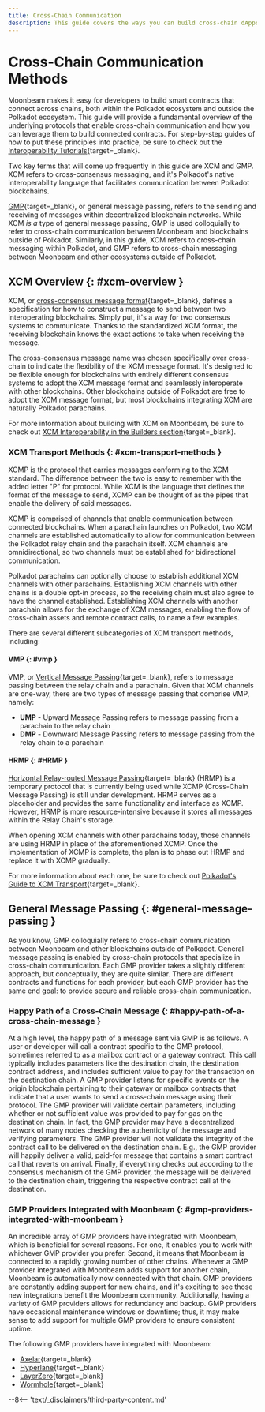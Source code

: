 ```yaml
---
title: Cross-Chain Communication
description: This guide covers the ways you can build cross-chain dApps with Moonbeam, including via XCM, cross consensus messaging, and GMP, general message passing.
---
```


# Cross-Chain Communication Methods

Moonbeam makes it easy for developers to build smart contracts that connect across chains, both within the Polkadot ecosystem and outside the Polkadot ecosystem. This guide will provide a fundamental overview of the underlying protocols that enable cross-chain communication and how you can leverage them to build connected contracts. For step-by-step guides of how to put these principles into practice, be sure to check out the [Interoperability Tutorials](/tutorials/interoperability/){target=\_blank}. 

Two key terms that will come up frequently in this guide are XCM and GMP. XCM refers to cross-consensus messaging, and it's Polkadot's native interoperability language that facilitates communication between Polkadot blockchains. 

[GMP](https://moonbeam.network/blog/what-is-gmp/){target=\_blank}, or general message passing, refers to the sending and receiving of messages within decentralized blockchain networks. While XCM *is a* type of general message passing, GMP is used colloquially to refer to cross-chain communication between Moonbeam and blockchains outside of Polkadot. Similarly, in this guide, XCM refers to cross-chain messaging within Polkadot, and GMP refers to cross-chain messaging between Moonbeam and other ecosystems outside of Polkadot. 


## XCM Overview {: #xcm-overview }  

XCM, or [cross-consensus message format](https://wiki.polkadot.network/docs/learn-xcm){target=\_blank}, defines a specification for how to construct a message to send between two interoperating blockchains. Simply put, it's a way for two consensus systems to communicate. Thanks to the standardized XCM format, the receiving blockchain knows the exact actions to take when receiving the message. 

The cross-consensus message name was chosen specifically over cross-chain to indicate the flexibility of the XCM message format. It's designed to be flexible enough for blockchains with entirely different consensus systems to adopt the XCM message format and seamlessly interoperate with other blockchains. Other blockchains outside of Polkadot are free to adopt the XCM message format, but most blockchains integrating XCM are naturally Polkadot parachains.

For more information about building with XCM on Moonbeam, be sure to check out [XCM Interoperability in the Builders section](https://docs.moonbeam.network/builders/interoperability/xcm/){target=\_blank}. 

### XCM Transport Methods {: #xcm-transport-methods }  

XCMP is the protocol that carries messages conforming to the XCM standard. The difference between the two is easy to remember with the added letter "P" for protocol. While XCM is the language that defines the format of the message to send, XCMP can be thought of as the pipes that enable the delivery of said messages.

XCMP is comprised of channels that enable communication between connected blockchains. When a parachain launches on Polkadot, two XCM channels are established automatically to allow for communication between the Polkadot relay chain and the parachain itself. XCM channels are omnidirectional, so two channels must be established for bidirectional communication. 

Polkadot parachains can optionally choose to establish additional XCM channels with other parachains. Establishing XCM channels with other chains is a double opt-in process, so the receiving chain must also agree to have the channel established. Establishing XCM channels with another parachain allows for the exchange of XCM messages, enabling the flow of cross-chain assets and remote contract calls, to name a few examples. 

There are several different subcategories of XCM transport methods, including:

#### VMP {: #vmp } 

VMP, or [Vertical Message Passing](https://wiki.polkadot.network/docs/learn-xcm-transport#vmp-vertical-message-passing){target=\_blank}, refers to message passing between the relay chain and a parachain. Given that XCM channels are one-way, there are two types of message passing that comprise VMP, namely:  

- **UMP** - Upward Message Passing refers to message passing from a parachain to the relay chain
- **DMP** - Downward Message Passing refers to message passing from the relay chain to a parachain

#### HRMP {: #HRMP } 

[Horizontal Relay-routed Message Passing](https://wiki.polkadot.network/docs/learn-xcm-transport#hrmp-xcmp-lite){target=\_blank} (HRMP) is a temporary protocol that is currently being used while XCMP (Cross-Chain Message Passing) is still under development. HRMP serves as a placeholder and provides the same functionality and interface as XCMP. However, HRMP is more resource-intensive because it stores all messages within the Relay Chain's storage. 

When opening XCM channels with other parachains today, those channels are using HRMP in place of the aforementioned XCMP. Once the implementation of XCMP is complete, the plan is to phase out HRMP and replace it with XCMP gradually.

For more information about each one, be sure to check out [Polkadot's Guide to XCM Transport](https://wiki.polkadot.network/docs/learn-xcm-transport){target=\_blank}.

## General Message Passing {: #general-message-passing } 

As you know, GMP colloquially refers to cross-chain communication between Moonbeam and other blockchains outside of Polkadot. General message passing is enabled by cross-chain protocols that specialize in cross-chain communication. Each GMP provider takes a slightly different approach, but conceptually, they are quite similar. There are different contracts and functions for each provider, but each GMP provider has the same end goal: to provide secure and reliable cross-chain communication.  

### Happy Path of a Cross-Chain Message {: #happy-path-of-a-cross-chain-message } 

At a high level, the happy path of a message sent via GMP is as follows. A user or developer will call a contract specific to the GMP protocol, sometimes referred to as a mailbox contract or a gateway contract. This call typically includes parameters like the destination chain, the destination contract address, and includes sufficient value to pay for the transaction on the destination chain. A GMP provider listens for specific events on the origin blockchain pertaining to their gateway or mailbox contracts that indicate that a user wants to send a cross-chain message using their protocol. The GMP provider will validate certain parameters, including whether or not sufficient value was provided to pay for gas on the destination chain. In fact, the GMP provider may have a decentralized network of many nodes checking the authenticity of the message and verifying parameters. The GMP provider will not validate the integrity of the contract call to be delivered on the destination chain. E.g., the GMP provider will happily deliver a valid, paid-for message that contains a smart contract call that reverts on arrival. Finally, if everything checks out according to the consensus mechanism of the GMP provider, the message will be delivered to the destination chain, triggering the respective contract call at the destination. 

### GMP Providers Integrated with Moonbeam {: #gmp-providers-integrated-with-moonbeam } 

An incredible array of GMP providers have integrated with Moonbeam, which is beneficial for several reasons. For one, it enables you to work with whichever GMP provider you prefer. Second, it means that Moonbeam is connected to a rapidly growing number of other chains. Whenever a GMP provider integrated with Moonbeam adds support for another chain, Moonbeam is automatically now connected with that chain. GMP providers are constantly adding support for new chains, and it's exciting to see those new integrations benefit the Moonbeam community. Additionally, having a variety of GMP providers allows for redundancy and backup. GMP providers have occasional maintenance windows or downtime; thus, it may make sense to add support for multiple GMP providers to ensure consistent uptime. 

The following GMP providers have integrated with Moonbeam: 

- [Axelar](/builders/interoperability/protocols/axelar/){target=\_blank}
- [Hyperlane](/builders/interoperability/protocols/hyperlane/){target=\_blank}
- [LayerZero](/builders/interoperability/protocols/layerzero/){target=\_blank} 
- [Wormhole](/builders/interoperability/protocols/wormhole/){target=\_blank}

--8<-- 'text/_disclaimers/third-party-content.md'